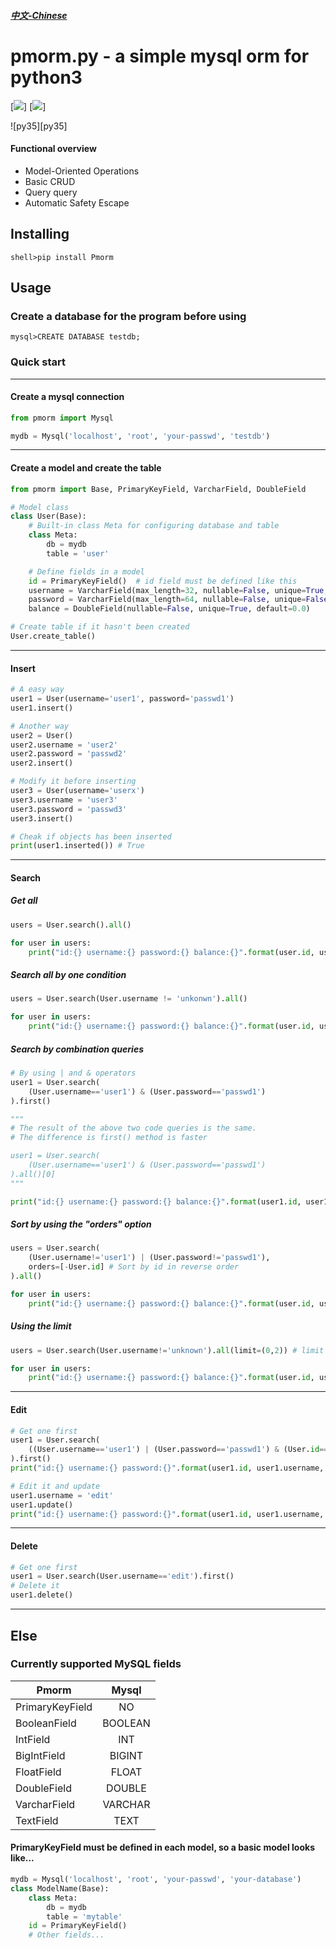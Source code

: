 ##### [中文-Chinese](https://github.com/lwaix/Pmorm/blob/master/README-zh.md "中文-Chinese")

# pmorm.py - a simple mysql orm for python3

[![](https://img.shields.io/badge/python-3.5-red.svg)] [![](https://img.shields.io/badge/license-3.5-green.svg)]

![py35][py35]

#### Functional overview

- Model-Oriented Operations
- Basic CRUD
- Query query
- Automatic Safety Escape

## Installing

```
shell>pip install Pmorm
```

## Usage

### Create a database for the program before using

```
mysql>CREATE DATABASE testdb;
```

### Quick start

---

#### Create a mysql connection

```python
from pmorm import Mysql

mydb = Mysql('localhost', 'root', 'your-passwd', 'testdb')
```

---

#### Create a model and create the table

```python
from pmorm import Base, PrimaryKeyField, VarcharField, DoubleField

# Model class
class User(Base):
    # Built-in class Meta for configuring database and table
    class Meta:
        db = mydb
        table = 'user'

    # Define fields in a model
    id = PrimaryKeyField()  # id field must be defined like this
    username = VarcharField(max_length=32, nullable=False, unique=True, default=None)
    password = VarcharField(max_length=64, nullable=False, unique=False, default=None)
    balance = DoubleField(nullable=False, unique=True, default=0.0)

# Create table if it hasn't been created
User.create_table()
```

---

#### Insert

```python
# A easy way
user1 = User(username='user1', password='passwd1')
user1.insert()

# Another way
user2 = User()
user2.username = 'user2'
user2.password = 'passwd2'
user2.insert()

# Modify it before inserting
user3 = User(username='userx')
user3.username = 'user3'
user3.password = 'passwd3'
user3.insert()

# Cheak if objects has been inserted
print(user1.inserted()) # True
```

---

#### Search

##### Get all

```python
users = User.search().all()

for user in users:
    print("id:{} username:{} password:{} balance:{}".format(user.id, user.username, user.password, user.balance))
```

##### Search all by one condition

```python
users = User.search(User.username != 'unkonwn').all()

for user in users:
    print("id:{} username:{} password:{} balance:{}".format(user.id, user.username, user.password, user.balance))
```

##### Search by combination queries

```python
# By using | and & operators
user1 = User.search(
    (User.username=='user1') & (User.password=='passwd1')
).first()

"""
# The result of the above two code queries is the same.
# The difference is first() method is faster

user1 = User.search(
    (User.username=='user1') & (User.password=='passwd1')
).all()[0]
"""

print("id:{} username:{} password:{} balance:{}".format(user1.id, user1.username, user1.password, user1.balance))
```

##### Sort by using the "orders" option

```python
users = User.search(
    (User.username!='user1') | (User.password!='passwd1'),
    orders=[-User.id] # Sort by id in reverse order
).all()

for user in users:
    print("id:{} username:{} password:{} balance:{}".format(user.id, user.username, user.password, user.balance))
```

##### Using the limit

```python
users = User.search(User.username!='unknown').all(limit=(0,2)) # limit only returns the first two results of the query, equivalent to "LIMIT 0, 2"

for user in users:
    print("id:{} username:{} password:{} balance:{}".format(user.id, user.username, user.password, user.balance))
```

---

#### Edit

```python
# Get one first
user1 = User.search(
    ((User.username=='user1') | (User.password=='passwd1') & (User.id==1)) # Complex queries
).first()
print("id:{} username:{} password:{}".format(user1.id, user1.username, user1.password))

# Edit it and update
user1.username = 'edit'
user1.update()
print("id:{} username:{} password:{}".format(user1.id, user1.username, user1.password))
```

---

#### Delete

```python
# Get one first
user1 = User.search(User.username=='edit').first()
# Delete it
user1.delete()
```

---

## Else

### Currently supported MySQL fields

Pmorm|Mysql
--|:--:
PrimaryKeyField|NO
BooleanField|BOOLEAN
IntField|INT
BigIntField|BIGINT
FloatField|FLOAT
DoubleField|DOUBLE
VarcharField|VARCHAR
TextField|TEXT

#### PrimaryKeyField must be defined in each model, so a basic model looks like...

```python
mydb = Mysql('localhost', 'root', 'your-passwd', 'your-database')
class ModelName(Base):
    class Meta:
        db = mydb
        table = 'mytable'
    id = PrimaryKeyField()
    # Other fields...
```
